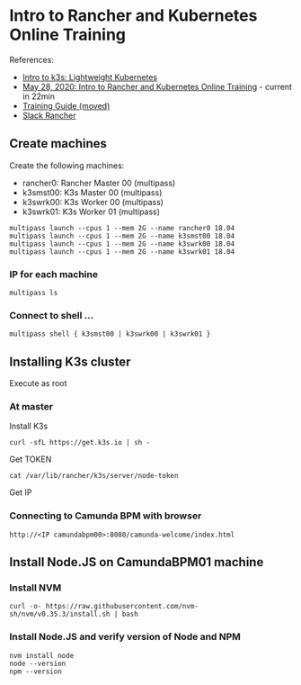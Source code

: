 # Intro to Rancher and Kubernetes Online Training

References:

- [Intro to k3s: Lightweight Kubernetes](https://www.youtube.com/watch?v=2LNxGVS81mE)
- [May 28, 2020: Intro to Rancher and Kubernetes Online Training](https://www.youtube.com/watch?v=c-JFx_dQyck) - current in 22min
- [Training Guide (moved)](https://github.com/rancher/k8s-intro-training)
- [Slack Rancher](https://slack.rancher.io)

## Create machines

Create the following machines:

- rancher0: Rancher Master 00 (multipass)
- k3smst00: K3s Master 00 (multipass)
- k3swrk00: K3s Worker 00 (multipass)
- k3swrk01: K3s Worker 01 (multipass)

```
multipass launch --cpus 1 --mem 2G --name rancher0 18.04
multipass launch --cpus 1 --mem 2G --name k3smst00 18.04
multipass launch --cpus 1 --mem 2G --name k3swrk00 18.04
multipass launch --cpus 1 --mem 2G --name k3swrk01 18.04
```

### IP for each machine

```
multipass ls
```

### Connect to shell ...

```
multipass shell { k3smst00 | k3swrk00 | k3swrk01 }
```

## Installing K3s cluster

Execute as root

### At master

Install K3s

```
curl -sfL https://get.k3s.io | sh -
```

Get TOKEN

```
cat /var/lib/rancher/k3s/server/node-token
```

Get IP



### Connecting to Camunda BPM with browser

```
http://<IP camundabpm00>:8080/camunda-welcome/index.html
```

## Install Node.JS on CamundaBPM01 machine

### Install NVM

```
curl -o- https://raw.githubusercontent.com/nvm-sh/nvm/v0.35.3/install.sh | bash
```

### Install Node.JS and verify version of Node and NPM

```
nvm install node
node --version
npm --version
```


